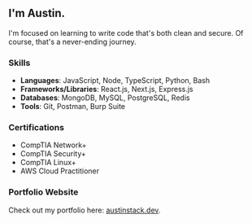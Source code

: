 ## I'm Austin.

I'm focused on learning to write code that's both clean and secure.
Of course, that's a never-ending journey.


### Skills

- **Languages**: JavaScript, Node, TypeScript, Python, Bash
- **Frameworks/Libraries**: React.js, Next.js, Express.js
- **Databases**: MongoDB, MySQL, PostgreSQL, Redis
- **Tools**: Git, Postman, Burp Suite

### Certifications

- CompTIA Network+
- CompTIA Security+
- CompTIA Linux+
- AWS Cloud Practitioner

### Portfolio Website

Check out my portfolio here: [austinstack.dev](https://austinstack.dev/).
